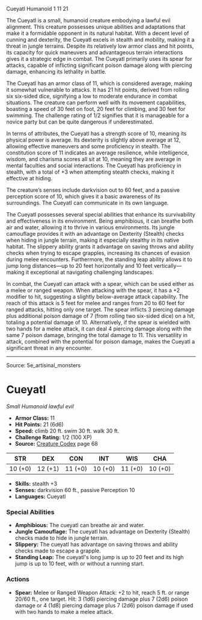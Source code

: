 <MonsterName/>Cueyatl</MonsterName>
<CreatureType/>Humanoid</CreatureType>
<CR/>1</CR>
<AC/>11</AC>
<HP/>21</HP>
<summary>The Cueyatl is a small, humanoid creature embodying a lawful evil alignment. This creature possesses unique abilities and adaptations that make it a formidable opponent in its natural habitat. With a decent level of cunning and dexterity, the Cueyatl excels in stealth and mobility, making it a threat in jungle terrains. Despite its relatively low armor class and hit points, its capacity for quick maneuvers and advantageous terrain interactions gives it a strategic edge in combat. The Cueyatl primarily uses its spear for attacks, capable of inflicting significant poison damage along with piercing damage, enhancing its lethality in battle.</summary>

<detail>

The Cueyatl has an armor class of 11, which is considered average, making it somewhat vulnerable to attacks. It has 21 hit points, derived from rolling six six-sided dice, signifying a low to moderate endurance in combat situations. The creature can perform well with its movement capabilities, boasting a speed of 30 feet on foot, 20 feet for climbing, and 30 feet for swimming. The challenge rating of 1/2 signifies that it is manageable for a novice party but can be quite dangerous if underestimated.

In terms of attributes, the Cueyatl has a strength score of 10, meaning its physical power is average. Its dexterity is slightly above average at 12, allowing effective maneuvers and some proficiency in stealth. The constitution score of 11 indicates an average resilience, while intelligence, wisdom, and charisma scores all sit at 10, meaning they are average in mental faculties and social interactions. The Cueyatl has proficiency in stealth, with a total of +3 when attempting stealth checks, making it effective at hiding.

The creature’s senses include darkvision out to 60 feet, and a passive perception score of 10, which gives it a basic awareness of its surroundings. The Cueyatl can communicate in its own language.

The Cueyatl possesses several special abilities that enhance its survivability and effectiveness in its environment. Being amphibious, it can breathe both air and water, allowing it to thrive in various environments. Its jungle camouflage provides it with an advantage on Dexterity (Stealth) checks when hiding in jungle terrain, making it especially stealthy in its native habitat. The slippery ability grants it advantage on saving throws and ability checks when trying to escape grapples, increasing its chances of evasion during melee encounters. Furthermore, the standing leap ability allows it to jump long distances—up to 20 feet horizontally and 10 feet vertically—making it exceptional at navigating challenging landscapes.

In combat, the Cueyatl can attack with a spear, which can be used either as a melee or ranged weapon. When attacking with the spear, it has a +2 modifier to hit, suggesting a slightly below-average attack capability. The reach of this attack is 5 feet for melee and ranges from 20 to 60 feet for ranged attacks, hitting only one target. The spear inflicts 3 piercing damage plus additional poison damage of 7 (from rolling two six-sided dice) on a hit, totaling a potential damage of 10. Alternatively, if the spear is wielded with two hands for a melee attack, it can deal 4 piercing damage along with the same 7 poison damage, bringing the total damage to 11. This versatility in attack, combined with the potential for poison damage, makes the Cueyatl a significant threat in any encounter.</detail>



---

Source: 5e_artisinal_monsters

# Cueyatl

*Small* *Humanoid* *lawful evil*

- **Armor Class:** 11
- **Hit Points:** 21 (6d6)
- **Speed:** climb 20 ft. swim 30 ft. walk 30 ft.
- **Challenge Rating:** 1/2 (100 XP)
- **Source:** [Creature Codex](https://koboldpress.com/kpstore/product/creature-codex-for-5th-edition-dnd) page 68

| STR | DEX | CON | INT | WIS | CHA |
| --- | --- | --- | --- | --- | --- |
| 10 (+0) | 12 (+1) | 11 (+0) | 10 (+0) | 11 (+0) | 10 (+0) |

- **Skills:** stealth +3
- **Senses:** darkvision 60 ft., passive Perception 10
- **Languages:** Cueyatl

### Special Abilities

- **Amphibious:** The cueyatl can breathe air and water.
- **Jungle Camouflage:** The cueyatl has advantage on Dexterity (Stealth) checks made to hide in jungle terrain.
- **Slippery:** The cueyatl has advantage on saving throws and ability checks made to escape a grapple.
- **Standing Leap:** The cueyatl's long jump is up to 20 feet and its high jump is up to 10 feet, with or without a running start.

### Actions

- **Spear:** Melee or Ranged Weapon Attack: +2 to hit, reach 5 ft. or range 20/60 ft., one target. Hit: 3 (1d6) piercing damage plus 7 (2d6) poison damage or 4 (1d8) piercing damage plus 7 (2d6) poison damage if used with two hands to make a melee attack.




